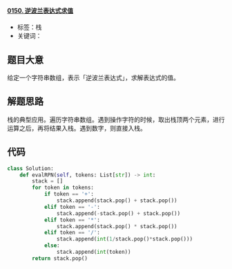 #### [0150. 逆波兰表达式求值](https://leetcode-cn.com/problems/evaluate-reverse-polish-notation/)

- 标签：栈
- 关键词：

## 题目大意

给定一个字符串数组，表示「逆波兰表达式」，求解表达式的值。

## 解题思路

栈的典型应用。遍历字符串数组。遇到操作字符的时候，取出栈顶两个元素，进行运算之后，再将结果入栈。遇到数字，则直接入栈。

## 代码

```Python
class Solution:
    def evalRPN(self, tokens: List[str]) -> int:
        stack = []
        for token in tokens:
            if token == '+':
                stack.append(stack.pop() + stack.pop())
            elif token == '-':
                stack.append(-stack.pop() + stack.pop())
            elif token == '*':
                stack.append(stack.pop() * stack.pop())
            elif token == '/':
                stack.append(int(1/stack.pop()*stack.pop()))
            else:
                stack.append(int(token))
        return stack.pop()
```

